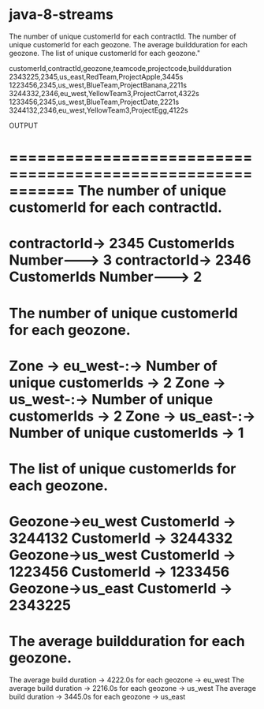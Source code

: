 # java-8-streams

The number of unique customerId for each contractId.
The number of unique customerId for each geozone.
The average buildduration for each geozone.
The list of unique customerId for each geozone."
  
customerId,contractId,geozone,teamcode,projectcode,buildduration
2343225,2345,us_east,RedTeam,ProjectApple,3445s
1223456,2345,us_west,BlueTeam,ProjectBanana,2211s
3244332,2346,eu_west,YellowTeam3,ProjectCarrot,4322s
1233456,2345,us_west,BlueTeam,ProjectDate,2221s
3244132,2346,eu_west,YellowTeam3,ProjectEgg,4122s




OUTPUT

===========================================================
The number of unique customerId for each contractId.
===========================================================
contractorId-> 2345 CustomerIds Number---> 3
contractorId-> 2346 CustomerIds Number---> 2
===========================================================
The number of unique customerId for each geozone.
===========================================================
Zone -> eu_west-:-> Number of unique customerIds -> 2
Zone -> us_west-:-> Number of unique customerIds -> 2
Zone -> us_east-:-> Number of unique customerIds -> 1
===========================================================
The list of unique customerIds for each geozone.
===========================================================
Geozone->eu_west
CustomerId -> 3244132
CustomerId -> 3244332
Geozone->us_west
CustomerId -> 1223456
CustomerId -> 1233456
Geozone->us_east
CustomerId -> 2343225
===========================================================
The average buildduration for each geozone.
===========================================================
The average build duration -> 4222.0s for each geozone -> eu_west
The average build duration -> 2216.0s for each geozone -> us_west
The average build duration -> 3445.0s for each geozone -> us_east

